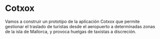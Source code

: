 # Cotxox
Vamos a construir un prototipo de la aplicación Cotxox que permite gestionar el traslado de turistas desde el aeropuerto a determinadas zonas de la isla de Mallorca, y provoca huelgas de taxistas a discreción.
